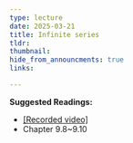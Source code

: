 ```yaml
---
type: lecture
date: 2025-03-21
title: Infinite series
tldr: 
thumbnail: 
hide_from_announcments: true
links: 

---
```

**Suggested Readings:**
- [[Recorded video]](https://youtube.com/playlist?list=PLHNZtBNWQ-86A6wF0xDMa3s2nKRIXEqaN&si=96VPTwMdTp3bMBWg)
- Chapter 9.8~9.10

